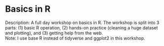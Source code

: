 # Basics in R
Description: A full day workshop on basics in R. The workshop is split into 3 parts: (1) basic R operation, (2) hands-on practice (cleaning a huge dataset and plotting), and (3) getting help from the web.   
Note: I use base R instead of tidyverse and ggplot2 in this workshop.
